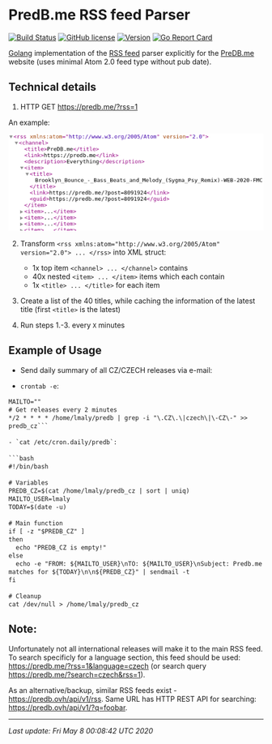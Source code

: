 # PredB.me RSS feed Parser

[![Build Status](https://travis-ci.org/luckylittle/predb_me_rss_parser.svg?branch=master)](https://travis-ci.org/luckylittle/predb_me_rss_parser)
[![GitHub license](https://img.shields.io/github/license/luckylittle/predb_me_rss_parser.svg)](https://github.com/luckylittle/predb_me_rss_parser/blob/master/LICENSE)
[![Version](https://img.shields.io/badge/Version-0.0.1-green.svg)](https://github.com/luckylittle/predb_me_rss_parser/releases)
[![Go Report Card](https://goreportcard.com/badge/github.com/luckylittle/predb_me_rss_parser)](https://goreportcard.com/report/github.com/luckylittle/predb_me_rss_parser)


[Golang](https://golang.org/) implementation of the [RSS feed](https://en.wikipedia.org/wiki/RSS) parser explicitly for the [PreDB.me](https://predb.me/) website (uses minimal Atom 2.0 feed type without pub date).

## Technical details

1. HTTP GET https://predb.me/?rss=1

An example:

![xml_document_tree.png](img/xml_document_tree.png)

2. Transform `<rss xmlns:atom="http://www.w3.org/2005/Atom" version="2.0"> ... </rss>` into XML struct:
   - 1x top item `<channel> ... </channel>` contains
   - 40x nested `<item> ... </item>` items which each contain
   - 1x `<title> ... </title>` for each item

3. Create a list of the 40 titles, while caching the information of the latest title (first `<title>` is the latest)

4. Run steps 1.-3. every `X` minutes

## Example of Usage

- Send daily summary of all CZ/CZECH releases via e-mail:

- `crontab -e`:

```text
MAILTO=""
# Get releases every 2 minutes
*/2 * * * * /home/lmaly/predb | grep -i "\.CZ\.\|czech\|\-CZ\-" >> predb_cz```

- `cat /etc/cron.daily/predb`:

```bash
#!/bin/bash

# Variables
PREDB_CZ=$(cat /home/lmaly/predb_cz | sort | uniq)
MAILTO_USER=lmaly
TODAY=$(date -u)

# Main function
if [ -z "$PREDB_CZ" ]
then
  echo "PREDB_CZ is empty!"
else
  echo -e "FROM: ${MAILTO_USER}\nTO: ${MAILTO_USER}\nSubject: Predb.me matches for ${TODAY}\n\n${PREDB_CZ}" | sendmail -t
fi

# Cleanup
cat /dev/null > /home/lmaly/predb_cz
```

## Note:

Unfortunately not all international releases will make it to the main RSS feed. To search specificly for a language section, this feed should be used: https://predb.me/?rss=1&language=czech (or search query https://predb.me/?search=czech&rss=1).

As an alternative/backup, similar RSS feeds exist - https://predb.ovh/api/v1/rss. Same URL has HTTP REST API for searching: https://predb.ovh/api/v1/?q=foobar.

---

_Last update: Fri May 8 00:08:42 UTC 2020_
